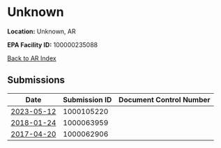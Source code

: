 # Unknown

**Location:** Unknown, AR

**EPA Facility ID:** 100000235088

[Back to AR Index](../../index.md)

## Submissions

| Date | Submission ID | Document Control Number |
|------|--------------|-------------------------|
| [2023-05-12](submissions/1000105220.md) | 1000105220 |  |
| [2018-01-24](submissions/1000063959.md) | 1000063959 |  |
| [2017-04-20](submissions/1000062906.md) | 1000062906 |  |
